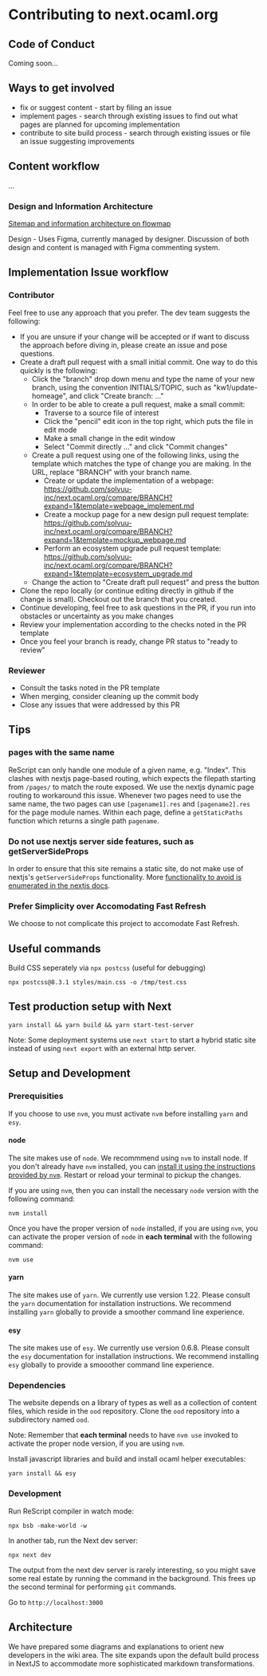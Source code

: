 # Contributing to next.ocaml.org

## Code of Conduct

Coming soon...

## Ways to get involved

* fix or suggest content - start by filing an issue
* implement pages - search through existing issues to find out what pages are planned for upcoming implementation
* contribute to site build process - search through existing issues or file an issue suggesting improvements

## Content workflow

...

### Design and Information Architecture

[Sitemap and information architecture on flowmap](https://app.flowmapp.com/share/6e5eeb4573f9e110ac779691fee85422/sitemap/)

Design - Uses Figma, currently managed by designer. Discussion of both design and content is managed with Figma commenting system.

## Implementation Issue workflow

### Contributor

Feel free to use any approach that you prefer. The dev team
suggests the following:
* If you are unsure if your change will be accepted or if want to discuss the
approach before diving in, please create an issue and pose questions.
* Create a draft pull request with a small initial commit. One way to do this quickly is the following:
  * Click the "branch" drop down menu and type the name of your new branch, using the convention INITIALS/TOPIC, such as "kw1/update-homeage", and click "Create branch: ..."
  * In order to be able to create a pull request, make a small commit:
      * Traverse to a source file of interest
      * Click the "pencil" edit icon in the top right, which puts the file in edit mode
      * Make a small change in the edit window
      * Select "Commit directly ..." and click "Commit changes"
  * Create a pull request using one of the following links, using the template which matches the type of change you are making. In the URL, replace "BRANCH" with your branch name.
       * Create or update the implementation of a webpage: https://github.com/solvuu-inc/next.ocaml.org/compare/BRANCH?expand=1&template=webpage_implement.md 
       * Create a mockup page for a new design pull request template: https://github.com/solvuu-inc/next.ocaml.org/compare/BRANCH?expand=1&template=mockup_webpage.md
       * Perform an ecosystem upgrade pull request template: https://github.com/solvuu-inc/next.ocaml.org/compare/BRANCH?expand=1&template=ecosystem_upgrade.md
  * Change the action to "Create draft pull request" and press the button
* Clone the repo locally (or continue editing directly in github if the change is small). Checkout
out the branch that you created.
* Continue developing, feel free to ask questions in
the PR, if you run into obstacles or uncertainty as you make changes
* Review your implementation according to the checks noted in the PR template
* Once you feel your branch is ready, change PR status to "ready to review"

### Reviewer

* Consult the tasks noted in the PR template
* When merging, consider cleaning up the commit body
* Close any issues that were addressed by this PR

## Tips

### pages with the same name

ReScript can only handle one module of a given name, e.g. "Index". This clashes with nextjs
page-based routing, which expects the filepath starting from `/pages/` to match
the route exposed. We use the nextjs dynamic page routing to workaround this issue. Whenever two pages need to use the same name, the two pages can use `[pagename1].res` and `[pagename2].res` for the page module names. Within each page, define a `getStaticPaths` function which returns a single path `pagename`.

### Do not use nextjs server side features, such as getServerSideProps

In order to ensure that this site remains a static site, do not make use of nextjs's
`getServerSideProps` functionality. More [functionality to avoid is enumerated in the nextjs docs](https://nextjs.org/docs/advanced-features/static-html-export#caveats).

### Prefer Simplicity over Accomodating Fast Refresh

We choose to not complicate this project to accomodate Fast Refresh.


## Useful commands

Build CSS seperately via `npx postcss` (useful for debugging)

```
npx postcss@8.3.1 styles/main.css -o /tmp/test.css
```

## Test production setup with Next

```
yarn install && yarn build && yarn start-test-server
```

Note: Some deployment systems use `next start` to start a hybrid static site instead of using `next export` with an external http server.

## Setup and Development

### Prerequisities

If you choose to use `nvm`, you must activate `nvm` before installing `yarn` and `esy`.

#### node

The site makes use of `node`. We recommmend using `nvm` to install node. If you don't already have `nvm` installed, you can [install it using the instructions provided by `nvm`](https://github.com/nvm-sh/nvm#installing-and-updating). Restart or reload your terminal to pickup the changes.

If you are using `nvm`, then you can install the necessary `node` version with the following command:

```
nvm install
```

Once you have the proper version of `node` installed, if you are using `nvm`, you can activate the proper version of `node` in **each terminal** with the following command:

```
nvm use
```

#### yarn 

The site makes use of `yarn`. We currently use version 1.22. Please consult the `yarn` documentation for installation instructions. We recommend installing `yarn` globally to provide a smoother command line experience.

#### esy

The site makes use of `esy`. We currently use version 0.6.8. Please consult the `esy` documentation for installation instructions. We recommend installing `esy` globally to provide a smooother command line experience.

### Dependencies

The website depends on a library of types as well as a collection of 
content files, which reside in the `ood` repository. Clone the `ood` repository into a subdirectory named `ood`.

Note: Remember that **each terminal** needs to have `nvm use` invoked to activate the proper node version, if you are using `nvm`.

Install javascript libraries and build and install ocaml helper executables:

```
yarn install && esy
```

### Development

Run ReScript compiler in watch mode:

```
npx bsb -make-world -w
```

In another tab, run the Next dev server:

```
npx next dev
```

The output from the next dev server is rarely interesting, so you might save some
real estate by running the command in the background. This frees up the second terminal for performing `git` commands.

Go to `http://localhost:3000`

## Architecture

We have prepared some diagrams and explanations to orient new developers in the wiki area. The site expands upon the default build process in NextJS to accommodate more sophisticated markdown transformations.
